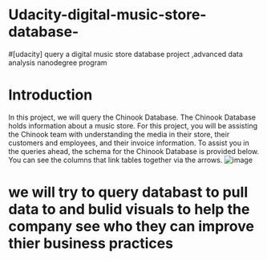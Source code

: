 #  Udacity-digital-music-store-database-
#[udacity] query a digital music store database project ,advanced data analysis nanodegree program
# Introduction
In this project, we will query the Chinook Database. The Chinook Database holds information about a music store. For this project, you will be assisting the Chinook team with understanding the media in their store, their customers and employees, and their invoice information. To assist you in the queries ahead, the schema for the Chinook Database is provided below. You can see the columns that link tables together via the arrows.
![image](https://user-images.githubusercontent.com/101069443/158467507-b7649320-3792-48e9-a7c2-002c49dce090.png)
# we will try to query databast to pull data to and bulid visuals to help the company see who they can improve thier business practices
